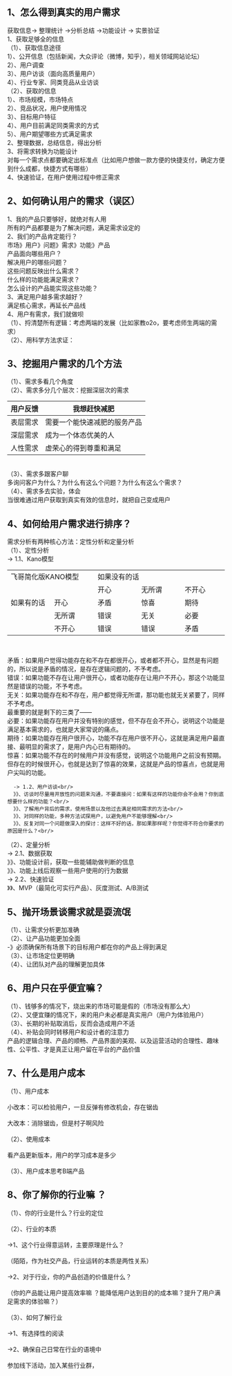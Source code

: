 ## 1、怎么得到真实的用户需求
获取信息-> 整理统计 ->分析总结 ->功能设计 -> 实景验证<br/>
1、获取足够全的信息<br/>
 （1）、获取信息途径<br/>
    1）、公开信息（包括新闻，大众评论（微博，知乎），相关领域网站论坛）<br/>
    2）、用户调查<br/>
    3）、用户访谈（面向高质量用户）<br/>
    4）、行业专家、同类竞品从业访谈<br/>
  （2）、获取的信息<br/>
    1）、市场规模，市场特点<br/>
    2）、竞品状况，用户使用情况<br/>
    3）、目标用户特征<br/>
    4）、用户目前满足同类需求的方式<br/>
    5）、用户期望哪些方式满足需求<br/>
2、整理数据，总结信息，得出分析<br/>
3、将需求转换为功能设计<br/>
对每一个需求点都要确定出标准点（比如用户想做一款方便的快捷支付，确定方便到什么成都，快捷方式有哪些）<br/>
4、快速验证，在用户使用过程中修正需求<br/>

## 2、如何确认用户的需求（误区）
1、我的产品只要够好，就绝对有人用<br/>
所有的产品都要是为了解决问题，满足需求设定的<br/>
2、我们的产品肯定能行？<br/>
市场》用户》问题》需求》功能》产品<br/>
产品面向哪些用户？<br/>
解决用户的哪些问题？<br/>
这些问题反映出什么需求？<br/>
什么样的功能能满足需求？<br/>
怎么设计的产品能实现这些功能？<br/>
3、满足用户越多需求越好？<br/>
满足核心需求，再延长产品线<br/>
4、用户有需求，我们就做呗<br/>
（1）、捋清楚所有逻辑：考虑两端的发展（比如家教o2o，要考虑师生两端的需求）<br/>
（2）、用科学方法求证：<br/>

## 3、挖掘用户需求的几个方法<br/>
（1）、需求多看几个角度<br/>
（2）、需求多分几个层次：挖掘深层次的需求<br/>

| 用户反馈 | 我想赶快减肥 |
|--|--|
| 表层需求 |需要一个能快速减肥的服务产品  |
|深层需求|成为一个体态优美的人|
|人性需求|虚荣心的得到尊重和满足|

<br/> 
（3）、需求多跟客户聊<br/>
多询问客户为什么？为什么有这么个问题？为什么有这么个需求？<br/>
（4）、需求多去实验，体会<br/>
当很难通过用户获取到真实有效的信息时，就把自己变成用户<br/>

## 4、如何给用户需求进行排序？
需求分析有两种核心方法：定性分析和定量分析<br/>
（1）、定性分析<br/>
   -> 1.1、Kano模型<br/>
   
   <table data-sort="sortDisabled">
       <tbody>
           <tr class="firstRow">
               <td valign="top" colspan="2" rowspan="2" style="word-break: break-all;">
                   飞哥简化版KANO模型
               </td>
               <td valign="top" rowspan="1" colspan="3" style="word-break: break-all;" width="180">
                   如果没有的话
               </td>
           </tr>
           <tr>
               <td width="180" valign="top" style="word-break: break-all;">
                   开心
               </td>
               <td width="180" valign="top" style="word-break: break-all;">
                   无所谓
               </td>
               <td width="180" valign="top" style="word-break: break-all;">
                   不开心
               </td>
           </tr>
           <tr>
               <td valign="top" colspan="1" rowspan="3" width="180" style="word-break: break-all;">
                   如果有的话<br/>
               </td>
               <td width="180" valign="top" style="word-break: break-all;">
                   开心
               </td>
               <td width="180" valign="top" style="word-break: break-all;">
                   矛盾
               </td>
               <td width="180" valign="top" style="word-break: break-all;">
                   惊喜
               </td>
               <td width="180" valign="top" style="word-break: break-all;">
                   期待
               </td>
           </tr>
           <tr>
               <td width="180" valign="top" style="word-break: break-all;">
                   无所谓
               </td>
               <td width="180" valign="top" style="word-break: break-all;">
                   错误
               </td>
               <td width="180" valign="top" style="word-break: break-all;">
                   无关
               </td>
               <td width="180" valign="top" style="word-break: break-all;">
                   必要
               </td>
           </tr>
           <tr>
               <td valign="top" colspan="1" rowspan="1" width="180" style="word-break: break-all;">
                   不开心
               </td>
               <td valign="top" colspan="1" rowspan="1" width="180" style="word-break: break-all;">
                   错误
               </td>
               <td valign="top" colspan="1" rowspan="1" width="180" style="word-break: break-all;">
                   错误
               </td>
               <td valign="top" colspan="1" rowspan="1" width="180" style="word-break: break-all;">
                   矛盾
               </td>
           </tr>
       </tbody>
   </table>
   <p>
       <br/>
   </p>
   
   
   矛盾：如果用户觉得功能存在和不存在都很开心，或者都不开心，显然是有问题的，所以说是矛盾的情况，是存在逻辑问题的，不予考虑。<br/>
   错误：如果功能不存在让用户很开心，或者功能存在让用户不开心，那这个功能显然是错误的功能，不予考虑。<br/>
   无关：如果功能存在和不存在，用户都觉得无所谓，那功能也就无关紧要了，同样不予考虑。<br/>
   最重要的就是剩下的三类了——<br/>
   必要：如果功能存在用户并没有特别的感觉，但不存在会不开心，说明这个功能是满足基本需求的，也就是大家常说的痛点。<br/>
   期待：如果功能存在用户很开心，功能不存在用户很不开心，这就是满足用户最直接、最明显的需求了，是用户内心已有期待的。<br/>
   惊喜：如果功能不存在的时候用户并没有感觉，说明这个功能用户之前没有预期。但存在的时候很开心，也就是达到了惊喜的效果，这就是产品的惊喜点，也就是用户尖叫的功能。<br/>
   
      -> 1.2、用户访谈<br/>
      》》、访谈时尽量用开放性的问题来沟通，不要直接问：如果有这样的功能你会不会用？你到底想要什么样的功能？<br/>
      》》、了解用户背后的需求，使用场景以及他过去满足相同需求的方法<br/>
      》》、对同样的功能，多种方法试探用户，以避免用户不能够理解<br/>
      》》、反复对同一个问题做深入的探讨：这样不好的话，那如果那样呢？你觉得不符合你要求的原因是什么？<br/>

（2）、定量分析<br/>
    -> 2.1、数据获取<br/>
    》》、功能设计前，获取一些能辅助做判断的信息<br/>
    》》、功能上线后观察一些用户使用的行为数据<br/>
    -> 2.2、快速验证<br/>
    》》、MVP（最简化可实行产品）、灰度测试、A/B测试<br/>

## 5、抛开场景谈需求就是耍流氓
（1）、让需求分析更加准确<br/>
（2）、让产品功能更加全面<br/>
-》必须确保所有场景下的目标用户都在你的产品上得到满足<br/>
（3）、让市场定位更明确<br/>
（4）、让团队对产品的理解更加具体<br/>

## 6、用户只在乎便宜嘛？
（1）、钱够多的情况下，烧出来的市场可能是假的（市场没有那么大）<br/>
（2）、又便宜赚的情况下，来的用户未必都是真实用户（用户为体验用户）<br/>
（3）、长期的补贴取消后，反而会造成用户不适<br/>
（4）、补贴会同时转移用户和设计者的注意力<br/>
产品的逻辑合理、产品的顺畅、产品界面的美观、以及运营活动的合理性、趣味性、公平性、才是真正让用户留在平台的产品价值<br/>      
   
## 7、什么是用户成本
（1）、用户成本<br/>      
小改本：可以检验用户，一旦反弹有修改机会，存在锯齿<br/>      
大改本：消除锯齿，但是村子啊风险<br/>      
（2）、使用成本<br/>      
看产品更新版本，用户的学习成本是多少<br/>      
（3）、用户成本思考B端产品<br/>      

## 8、你了解你的行业嘛 ？
（1）、你的行业是什么？行业的定位<br/>      
（2）、行业的本质<br/>      
->1、这个行业得意运转，主要原理是什么？<br/>     
（陌陌，作为社交产品，行业运转的本质是两性关系）<br/>     
->2、对于行业，你的产品创造的价值是什么？<br/>     
（你的产品能让用户提高效率嘛 ？能降低用户达到目的的成本嘛？提升了用户满足需求的体验嘛？）<br/>     
（3）、如何了解行业<br/>     
->1、有选择性的阅读<br/>     
->2、确保自己日常在行业的语境中<br/>     
参加线下活动，加入某些行业群，<br/>     


